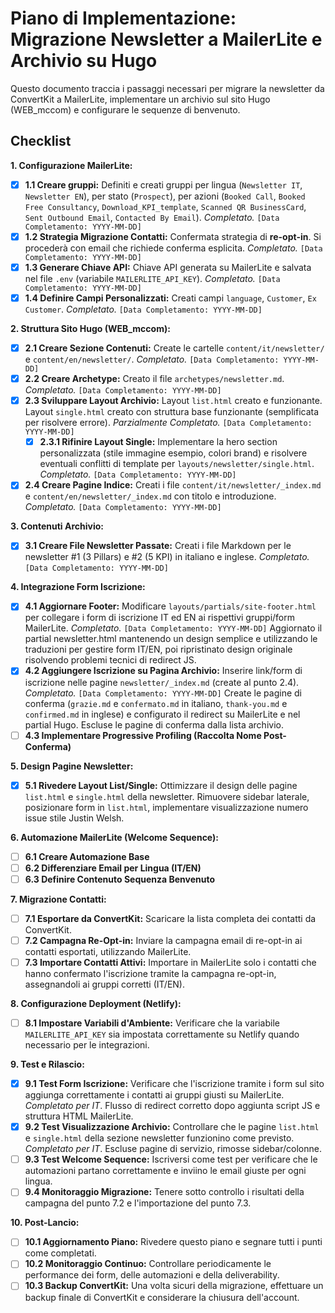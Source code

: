 # Piano di Implementazione: Migrazione Newsletter a MailerLite e Archivio su Hugo

Questo documento traccia i passaggi necessari per migrare la newsletter da ConvertKit a MailerLite, implementare un archivio sul sito Hugo (WEB_mccom) e configurare le sequenze di benvenuto.

## Checklist

**1. Configurazione MailerLite:**

- [x] **1.1 Creare gruppi:** Definiti e creati gruppi per lingua (`Newsletter IT`, `Newsletter EN`), per stato (`Prospect`), per azioni (`Booked Call`, `Booked Free Consultancy`, `Download_KPI_template`, `Scanned QR BusinessCard`, `Sent Outbound Email`, `Contacted By Email`). *Completato.* `[Data Completamento: YYYY-MM-DD]`
- [x] **1.2 Strategia Migrazione Contatti:** Confermata strategia di **re-opt-in**. Si procederà con email che richiede conferma esplicita. *Completato.* `[Data Completamento: YYYY-MM-DD]`
- [x] **1.3 Generare Chiave API:** Chiave API generata su MailerLite e salvata nel file `.env` (variabile `MAILERLITE_API_KEY`). *Completato.* `[Data Completamento: YYYY-MM-DD]`
- [x] **1.4 Definire Campi Personalizzati:** Creati campi `language`, `Customer`, `Ex Customer`. *Completato.* `[Data Completamento: YYYY-MM-DD]`

**2. Struttura Sito Hugo (WEB_mccom):**

- [x] **2.1 Creare Sezione Contenuti:** Create le cartelle `content/it/newsletter/` e `content/en/newsletter/`. *Completato.* `[Data Completamento: YYYY-MM-DD]`
- [x] **2.2 Creare Archetype:** Creato il file `archetypes/newsletter.md`. *Completato.* `[Data Completamento: YYYY-MM-DD]`
- [x] **2.3 Sviluppare Layout Archivio:** Layout `list.html` creato e funzionante. Layout `single.html` creato con struttura base funzionante (semplificata per risolvere errore). *Parzialmente Completato.* `[Data Completamento: YYYY-MM-DD]`
    - [x] **2.3.1 Rifinire Layout Single:** Implementare la hero section personalizzata (stile immagine esempio, colori brand) e risolvere eventuali conflitti di template per `layouts/newsletter/single.html`. *Completato.* `[Data Completamento: YYYY-MM-DD]`
- [x] **2.4 Creare Pagine Indice:** Creati i file `content/it/newsletter/_index.md` e `content/en/newsletter/_index.md` con titolo e introduzione. *Completato.* `[Data Completamento: YYYY-MM-DD]`

**3. Contenuti Archivio:**

- [x] **3.1 Creare File Newsletter Passate:** Creati i file Markdown per le newsletter #1 (3 Pillars) e #2 (5 KPI) in italiano e inglese. *Completato.* `[Data Completamento: YYYY-MM-DD]`

**4. Integrazione Form Iscrizione:**

- [x] **4.1 Aggiornare Footer:** Modificare `layouts/partials/site-footer.html` per collegare i form di iscrizione IT ed EN ai rispettivi gruppi/form MailerLite. *Completato.* `[Data Completamento: YYYY-MM-DD]` Aggiornato il partial newsletter.html mantenendo un design semplice e utilizzando le traduzioni per gestire form IT/EN, poi ripristinato design originale risolvendo problemi tecnici di redirect JS.
- [x] **4.2 Aggiungere Iscrizione su Pagina Archivio:** Inserire link/form di iscrizione nelle pagine `newsletter/_index.md` (create al punto 2.4). *Completato.* `[Data Completamento: YYYY-MM-DD]` Create le pagine di conferma (`grazie.md` e `confermato.md` in italiano, `thank-you.md` e `confirmed.md` in inglese) e configurato il redirect su MailerLite e nel partial Hugo. Escluse le pagine di conferma dalla lista archivio.
- [ ] **4.3 Implementare Progressive Profiling (Raccolta Nome Post-Conferma)**

**5. Design Pagine Newsletter:**

- [x] **5.1 Rivedere Layout List/Single:** Ottimizzare il design delle pagine `list.html` e `single.html` della newsletter. Rimuovere sidebar laterale, posizionare form in `list.html`, implementare visualizzazione numero issue stile Justin Welsh.

**6. Automazione MailerLite (Welcome Sequence):**

- [ ] **6.1 Creare Automazione Base**
- [ ] **6.2 Differenziare Email per Lingua (IT/EN)**
- [ ] **6.3 Definire Contenuto Sequenza Benvenuto**

**7. Migrazione Contatti:**

- [ ] **7.1 Esportare da ConvertKit:** Scaricare la lista completa dei contatti da ConvertKit.
- [ ] **7.2 Campagna Re-Opt-in:** Inviare la campagna email di re-opt-in ai contatti esportati, utilizzando MailerLite.
- [ ] **7.3 Importare Contatti Attivi:** Importare in MailerLite solo i contatti che hanno confermato l'iscrizione tramite la campagna re-opt-in, assegnandoli ai gruppi corretti (IT/EN).

**8. Configurazione Deployment (Netlify):**

- [ ] **8.1 Impostare Variabili d'Ambiente:** Verificare che la variabile `MAILERLITE_API_KEY` sia impostata correttamente su Netlify quando necessario per le integrazioni.

**9. Test e Rilascio:**

- [x] **9.1 Test Form Iscrizione:** Verificare che l'iscrizione tramite i form sul sito aggiunga correttamente i contatti ai gruppi giusti su MailerLite. *Completato per IT*. Flusso di redirect corretto dopo aggiunta script JS e struttura HTML MailerLite.
- [x] **9.2 Test Visualizzazione Archivio:** Controllare che le pagine `list.html` e `single.html` della sezione newsletter funzionino come previsto. *Completato per IT*. Escluse pagine di servizio, rimosse sidebar/colonne.
- [ ] **9.3 Test Welcome Sequence:** Iscriversi come test per verificare che le automazioni partano correttamente e inviino le email giuste per ogni lingua.
- [ ] **9.4 Monitoraggio Migrazione:** Tenere sotto controllo i risultati della campagna del punto 7.2 e l'importazione del punto 7.3.

**10. Post-Lancio:**

- [ ] **10.1 Aggiornamento Piano:** Rivedere questo piano e segnare tutti i punti come completati.
- [ ] **10.2 Monitoraggio Continuo:** Controllare periodicamente le performance dei form, delle automazioni e della deliverability.
- [ ] **10.3 Backup ConvertKit:** Una volta sicuri della migrazione, effettuare un backup finale di ConvertKit e considerare la chiusura dell'account.
